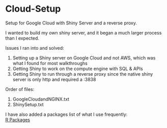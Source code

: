 # Cloud-Setup
Setup for Google Cloud with Shiny Server and a reverse proxy.

I wanted to build my own shiny server, and it began a much larger process than I expected.

Issues I ran into and solved:
1. Setting up a Shiny server on Google Cloud and not AWS, which was what I found for most walkthroughs
2. Getting Shiny to work on the compute engine with SQL & APIs
3. Getting Shiny to run through a reverse proxy since the native shiny server is only http and required a :3838

Order of files:
1. GoogleCloudandNGINX.txt
2. ShinySetup.txt

I have also added a packages list of what I use frequently: </br>
<a href= https://github.com/willcrouch/RPackageList>R Packages</a>
